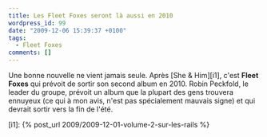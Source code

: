 ```yaml
---
title: Les Fleet Foxes seront là aussi en 2010
wordpress_id: 99
date: "2009-12-06 15:39:37 +0100"
tags:
  - Fleet Foxes
comments: []
---
```


Une bonne nouvelle ne vient jamais seule. Après [She & Him][i1], c'est **Fleet
Foxes** qui prévoit de sortir son second album en 2010. Robin Peckfold, le
leader du groupe, prévoit un album que la plupart des gens trouvera ennuyeux (ce
qui à mon avis, n'est pas spécialement mauvais signe) et qui devrait sortir vers
la fin de l'été.

[i1]: {% post_url 2009/2009-12-01-volume-2-sur-les-rails %}
